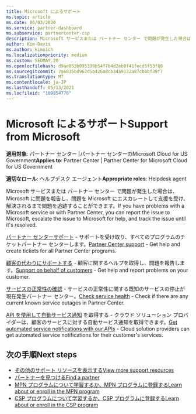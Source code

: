 ```yaml
---
title: Microsoft によるサポート
ms.topic: article
ms.date: 06/03/2020
ms.service: partner-dashboard
ms.subservice: partnercenter-csp
description: Microsoft サービスまたは パートナー センター で問題が発生した場合は、Microsoft にエスカレートして支援を受け、解決するまで問題を追跡できます。
author: Kim-Davis
ms.author: kimnich
ms.localizationpriority: medium
ms.custom: SEOMAY.20
ms.openlocfilehash: d9ae853b095339b54f7b4d2eb0f41fecd5f53f80
ms.sourcegitcommit: 7a6836bd962d5b426a8cb34a9132a87cbbbf39f7
ms.translationtype: MT
ms.contentlocale: ja-JP
ms.lasthandoff: 05/13/2021
ms.locfileid: "109854776"
---
```

# <a name="support-from-microsoft"></a><span data-ttu-id="50712-103">Microsoft によるサポート</span><span class="sxs-lookup"><span data-stu-id="50712-103">Support from Microsoft</span></span>

<span data-ttu-id="50712-104">**適用対象**: パートナー センター |パートナー センターのMicrosoft Cloud for US Government</span><span class="sxs-lookup"><span data-stu-id="50712-104">**Applies to**: Partner Center | Partner Center for Microsoft Cloud for US Government</span></span>

<span data-ttu-id="50712-105">**適切なロール**: ヘルプデスク エージェント</span><span class="sxs-lookup"><span data-stu-id="50712-105">**Appropriate roles**: Helpdesk agent</span></span>

<span data-ttu-id="50712-106">Microsoft サービスまたは パートナー センター で問題が発生した場合は、Microsoft に問題を報告し、問題を Microsoft にエスカレートして支援を受け、解決されるまで問題を追跡することができます。</span><span class="sxs-lookup"><span data-stu-id="50712-106">If you have problems with a Microsoft service or with Partner Center, you can report the issue to Microsoft, escalate the issue to Microsoft for help, and track the issue until it's resolved.</span></span>

<span data-ttu-id="50712-107">[パートナー センターサポート](report-problems-with-partner-center.md) - サポートを受け取り、すべてのプログラムのチケットパートナー センターします。</span><span class="sxs-lookup"><span data-stu-id="50712-107">[Partner Center support](report-problems-with-partner-center.md) - Get help and create tickets for all Partner Center programs.</span></span>

<span data-ttu-id="50712-108">[顧客の代わりにサポートする](report-problems-on-behalf-of-a-customer.md) - 顧客に関するヘルプを取得し、問題を報告します。</span><span class="sxs-lookup"><span data-stu-id="50712-108">[Support on behalf of customers](report-problems-on-behalf-of-a-customer.md) - Get help and report problems on your customer.</span></span>

<span data-ttu-id="50712-109">[サービスの正常性の確認](check-service-health.md) - サービスの正常性に関する既知のサービスの停止が現在発生パートナー センター。</span><span class="sxs-lookup"><span data-stu-id="50712-109">[Check service health](check-service-health.md) - Check if there are any current known service outages in Partner Center.</span></span>

<span data-ttu-id="50712-110">[API を使用して自動サービス通知](get-automated-service-notifications-with-our-apis.md) を取得する - クラウド ソリューション プロバイダーは、顧客のサービスに対する自動サービス通知を取得できます。</span><span class="sxs-lookup"><span data-stu-id="50712-110">[Get automated service notifications with our APIs](get-automated-service-notifications-with-our-apis.md) - Cloud solution providers can get automated service notifications for their customer's services.</span></span>

## <a name="next-steps"></a><span data-ttu-id="50712-111">次の手順</span><span class="sxs-lookup"><span data-stu-id="50712-111">Next steps</span></span>

- [<span data-ttu-id="50712-112">その他のサポート リソースを表示する</span><span class="sxs-lookup"><span data-stu-id="50712-112">View more support resources</span></span>](https://partner.microsoft.com/support/?stage=1)
- [<span data-ttu-id="50712-113">パートナーを見つける</span><span class="sxs-lookup"><span data-stu-id="50712-113">Find a partner</span></span>](find-a-partner.md)
- [<span data-ttu-id="50712-114">MPN プログラムについて学習するか、MPN プログラムに登録する</span><span class="sxs-lookup"><span data-stu-id="50712-114">Learn about or enroll in the MPN program</span></span>](https://partner.microsoft.com/membership)
- [<span data-ttu-id="50712-115">CSP プログラムについて学習するか、CSP プログラムに登録する</span><span class="sxs-lookup"><span data-stu-id="50712-115">Learn about or enroll in the CSP program</span></span>](https://partner.microsoft.com/membership/cloud-solution-provider)
